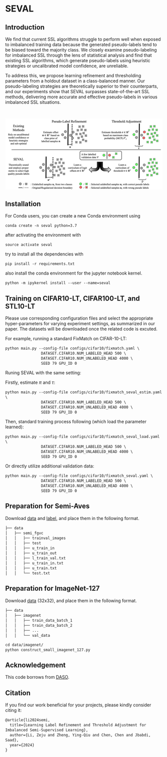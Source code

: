 # SEVAL

## Introduction

We find that current SSL algorithms struggle to perform well when exposed to imbalanced training data because the generated pseudo-labels tend to be biased toward the majority class. We closely examine pseudo-labeling for imbalanced SSL through the lens of statistical analysis and find that existing SSL algorithms, which generate pseudo-labels using heuristic strategies or uncalibrated model confidence, are unreliable. 

To address this, we propose learning refinement and thresholding parameters from a holdout dataset in a class-balanced manner. Our pseudo-labeling strategies are theoretically superior to their counterparts, and our experiments show that SEVAL surpasses state-of-the-art SSL methods, delivering more accurate and effective pseudo-labels in various imbalanced SSL situations.

<br/> <div align=center><img src="figs/MethodOverview.png" width="800px"/></div>

## Installation

For Conda users, you can create a new Conda environment using

```
conda create -n seval python=3.7
```

after activating the environment with 
```
source activate seval
```
try to install all the dependencies with

```
pip install -r requirements.txt
```
also install the conda environment for the jupyter notebook kernel.

```
python -m ipykernel install --user --name=seval
```

## Training on CIFAR10-LT, CIFAR100-LT, and STL10-LT

Please use corresponding configuration files and select the appropriate hyper-parameters for varying experiment settings, as summarized in our paper. The datasets will be downloaded once the related code is excuted.

For example, running a standard FixMatch on CIFAR-10-LT:
```
python main.py --config-file configs/cifar10/fixmatch.yaml \
                DATASET.CIFAR10.NUM_LABELED_HEAD 500 \
                DATASET.CIFAR10.NUM_UNLABELED_HEAD 4000 \
                SEED 79 GPU_ID 0
```

Runing SEVAL with the same setting:

Firstly, estimate $\pi$ and $\tau$:
```
python main.py --config-file configs/cifar10/fixmatch_seval_estim.yaml \
                DATASET.CIFAR10.NUM_LABELED_HEAD 500 \
                DATASET.CIFAR10.NUM_UNLABELED_HEAD 4000 \
                SEED 79 GPU_ID 0
```
Then, standard training process following (which load the parameter learned):
```
python main.py --config-file configs/cifar10/fixmatch_seval_load.yaml \
                DATASET.CIFAR10.NUM_LABELED_HEAD 500 \
                DATASET.CIFAR10.NUM_UNLABELED_HEAD 4000 \
                SEED 79 GPU_ID 0
```

Or directly utilize additional validation data:
```
python main.py --config-file configs/cifar10/fixmatch_seval.yaml \
                DATASET.CIFAR10.NUM_LABELED_HEAD 500 \
                DATASET.CIFAR10.NUM_UNLABELED_HEAD 4000 \
                SEED 79 GPU_ID 0
```


## Preparation for Semi-Aves

Download [data](https://github.com/cvl-umass/semi-inat-2020#data-and-annotations) and [label](https://github.com/cvl-umass/ssl-evaluation/tree/main/data/semi_aves), and place them in the following format.

```
├── data
│   ├── semi_fgvc
│   │   ├── trainval_images
│   │   ├── test
│   │   ├── u_train_in
│   │   ├── u_train_out
│   │   ├── l_train_val.txt
│   │   ├── u_train_in.txt
│   │   ├── u_train.txt
│   │   └── test.txt
```

## Preparation for ImageNet-127

Download [data](https://image-net.org/download-images.php) (32x32), and place them in the following format.

```
├── data
│   ├── imagenet
│   │   ├── train_data_batch_1
│   │   ├── train_data_batch_2
│   │   ├── ...
│   │   └── val_data
```

```
cd data/imagenet/
python construct_small_imagenet_127.py
```

## Acknowledgement

This code borrows from [DASO](https://github.com/ytaek-oh/daso).

## Citation

If you find our work beneficial for your projects, please kindly consider citing it:

```
@article{li2024semi,
  title={Learning Label Refinement and Threshold Adjustment for Imbalanced Semi-Supervised Learning},
  author={Li, Zeju and Zheng, Ying-Qiu and Chen, Chen and Jbabdi, Saad},
  year={2024}
}
```